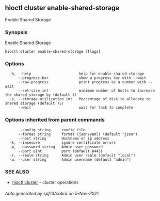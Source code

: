 ## hioctl cluster enable-shared-storage

Enable Shared Storage

### Synopsis

Enable Shared Storage

```
hioctl cluster enable-shared-storage [flags]
```

### Options

```
  -h, --help                      help for enable-shared-storage
      --progress-bar              show a progress bar with --wait
      --raw-progress              print progress as a number with --wait
      --set-size int              minimum number of hosts to increase the shared storage by (default 3)
  -s, --storage-utilization int   Percentage of disk to allocate to shared storage (default 75)
      --wait                      wait for task to complete
```

### Options inherited from parent commands

```
      --config string     config file
      --format string     format (json/yaml) (default "json")
      --host string       Hostname or ip address
  -k, --insecure          ignore certificate errors
  -p, --password string   Admin user password
      --port uint         port (default 8443)
  -r, --realm string      Admin user realm (default "local")
  -u, --user string       Admin username (default "admin")
```

### SEE ALSO

* [hioctl cluster](hioctl_cluster.md)	 - cluster operations

###### Auto generated by spf13/cobra on 5-Nov-2021
